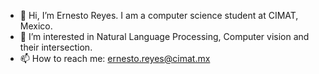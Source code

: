 - 👋 Hi, I’m Ernesto Reyes. I am a computer science student at CIMAT, Mexico. 
- 👀 I’m interested in Natural Language Processing, Computer vision and their intersection.
- 📫 How to reach me: ernesto.reyes@cimat.mx

<!---
ErnestoR2/ErnestoR2 is a ✨ special ✨ repository because its `README.md` (this file) appears on your GitHub profile.
You can click the Preview link to take a look at your changes.
--->
